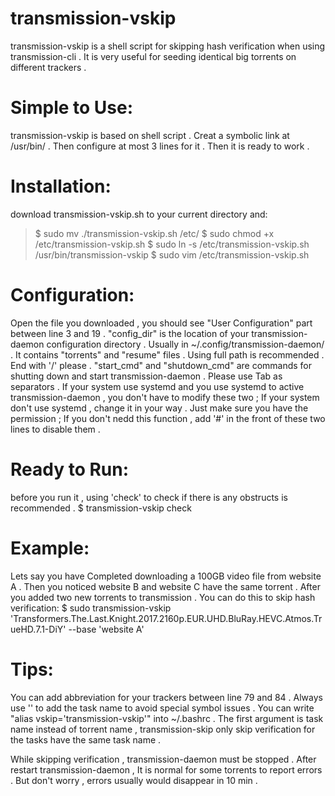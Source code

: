 # transmission-vskip
transmission-vskip is a shell script for skipping hash verification when using transmission-cli . It is very useful for seeding identical big torrents on different trackers .

# Simple to Use:
transmission-vskip is based on shell script . Creat a symbolic link at /usr/bin/ . Then configure at most 3 lines for it . Then it is ready to work .

# Installation:
download transmission-vskip.sh to your current directory and:
> $ sudo mv ./transmission-vskip.sh /etc/
> $ sudo chmod +x /etc/transmission-vskip.sh
> $ sudo ln -s /etc/transmission-vskip.sh /usr/bin/transmission-vskip
> $ sudo vim /etc/transmission-vskip.sh

# Configuration:
Open the file you downloaded , you should see "User Configuration" part between line 3 and 19 .
"config_dir" is the location of your transmission-daemon configuration directory . Usually in ~/.config/transmission-daemon/ .
It contains "torrents" and "resume" files . Using full path is recommended . End with '/' please .
"start_cmd" and "shutdown_cmd" are commands for shutting down and start transmission-daemon . Please use Tab as separators .
If your system use systemd and you use systemd to active transmission-daemon , you don't have to modify these two ;
If your system don't use systemd , change it in your way . Just make sure you have the permission ;
If you don't nedd this function , add '#' in the front of these two lines to disable them .


# Ready to Run:
before you run it , using 'check' to check if there is any obstructs is recommended .
$ transmission-vskip check

# Example:
Lets say you have Completed downloading a 100GB video file from website A . Then you noticed website B and website C have the same torrent . After you added two new torrents to transmission . You can do this to skip hash verification:
$ sudo transmission-vskip 'Transformers.The.Last.Knight.2017.2160p.EUR.UHD.BluRay.HEVC.Atmos.TrueHD.7.1-DiY' --base 'website A'

# Tips:
You can add abbreviation for your trackers between line 79 and 84 .
Always use '' to add the task name to avoid special symbol issues .
You can write "alias vskip='transmission-vskip'" into ~/.bashrc .
The first argument is task name instead of torrent name , transmission-skip only skip verification for the tasks have the same task name .

While skipping verification , transmission-daemon must be stopped . After restart transmission-daemon , It is normal for some torrents to report errors . But don't worry , errors usually would disappear in 10 min .
